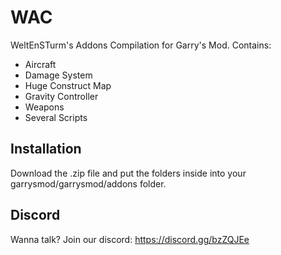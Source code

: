 WAC
===

WeltEnSTurm's Addons Compilation for Garry's Mod.
Contains:
* Aircraft
* Damage System
* Huge Construct Map
* Gravity Controller
* Weapons
* Several Scripts

Installation
------------

Download the .zip file and put the folders inside into your garrysmod/garrysmod/addons folder.


Discord
-------

Wanna talk? Join our discord: https://discord.gg/bzZQJEe
